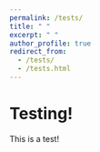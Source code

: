 ```yaml
---
permalink: /tests/
title: " "
excerpt: " "
author_profile: true
redirect_from: 
  - /tests/
  - /tests.html
---
```

# Testing!
This is a test!
